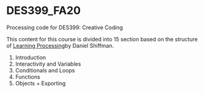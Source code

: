 # DES399_FA20
Processing code for DES399: Creative Coding
 

This content for this course is divided into 15 section based on the structure of [Learning Processing](http://learningprocessing.com/)by Daniel Shiffman. 

1. Introduction
2. Interactivity and Variables
3. Conditionals and Loops
4. Functions
5. Objects + Exporting
